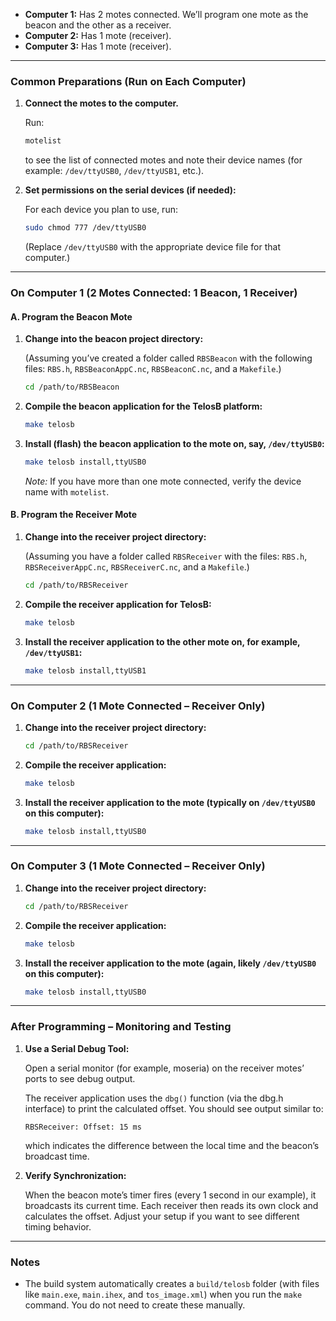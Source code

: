 
* **Computer 1:** Has 2 motes connected. We’ll program one mote as the beacon and the other as a receiver.
* **Computer 2:** Has 1 mote (receiver).
* **Computer 3:** Has 1 mote (receiver).

---

### **Common Preparations (Run on Each Computer)**

1. **Connect the motes to the computer.**

   Run:

   ```bash
   motelist
   ```

   to see the list of connected motes and note their device names (for example: `/dev/ttyUSB0`, `/dev/ttyUSB1`, etc.).
3. **Set permissions on the serial devices (if needed):**

   For each device you plan to use, run:

   ```bash
   sudo chmod 777 /dev/ttyUSB0
   ```

   (Replace `/dev/ttyUSB0` with the appropriate device file for that computer.)

---

### **On Computer 1 (2 Motes Connected: 1 Beacon, 1 Receiver)**

#### **A. Program the Beacon Mote**

1. **Change into the beacon project directory:**

   (Assuming you’ve created a folder called `RBSBeacon` with the following files: `RBS.h`, `RBSBeaconAppC.nc`, `RBSBeaconC.nc`, and a `Makefile`.)

   ```bash
   cd /path/to/RBSBeacon
   ```
2. **Compile the beacon application for the TelosB platform:**

   ```bash
   make telosb
   ```
3. **Install (flash) the beacon application to the mote on, say, `/dev/ttyUSB0`:**

   ```bash
   make telosb install,ttyUSB0
   ```

   *Note:* If you have more than one mote connected, verify the device name with `motelist`.

#### **B. Program the Receiver Mote**

1. **Change into the receiver project directory:**

   (Assuming you have a folder called `RBSReceiver` with the files: `RBS.h`, `RBSReceiverAppC.nc`, `RBSReceiverC.nc`, and a `Makefile`.)

   ```bash
   cd /path/to/RBSReceiver
   ```
2. **Compile the receiver application for TelosB:**

   ```bash
   make telosb
   ```
3. **Install the receiver application to the other mote on, for example, `/dev/ttyUSB1`:**

   ```bash
   make telosb install,ttyUSB1
   ```

---

### **On Computer 2 (1 Mote Connected – Receiver Only)**

1. **Change into the receiver project directory:**
   ```bash
   cd /path/to/RBSReceiver
   ```
2. **Compile the receiver application:**
   ```bash
   make telosb
   ```
3. **Install the receiver application to the mote (typically on `/dev/ttyUSB0` on this computer):**
   ```bash
   make telosb install,ttyUSB0
   ```

---

### **On Computer 3 (1 Mote Connected – Receiver Only)**

1. **Change into the receiver project directory:**
   ```bash
   cd /path/to/RBSReceiver
   ```
2. **Compile the receiver application:**
   ```bash
   make telosb
   ```
3. **Install the receiver application to the mote (again, likely `/dev/ttyUSB0` on this computer):**
   ```bash
   make telosb install,ttyUSB0
   ```

---

### **After Programming – Monitoring and Testing**

1. **Use a Serial Debug Tool:**

   Open a serial monitor (for example, moseria) on the receiver motes’ ports to see debug output. 

   The receiver application uses the `dbg()` function (via the dbg.h interface) to print the calculated offset. You should see output similar to:

   ```
   RBSReceiver: Offset: 15 ms
   ```

   which indicates the difference between the local time and the beacon’s broadcast time.
2. **Verify Synchronization:**

   When the beacon mote’s timer fires (every 1 second in our example), it broadcasts its current time. Each receiver then reads its own clock and calculates the offset. Adjust your setup if you want to see different timing behavior.

---

### **Notes**

* The build system automatically creates a `build/telosb` folder (with files like `main.exe`, `main.ihex`, and `tos_image.xml`) when you run the `make` command. You do not need to create these manually.
